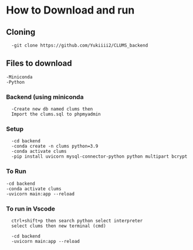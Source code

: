 # How to Download and run

## Cloning

```
  -git clone https://github.com/Yukiiii2/CLUMS_backend
```

## Files to download
```
-Miniconda
-Python
```
### Backend (using miniconda
```
  -Create new db named clums then
  Import the clums.sql to phpmyadmin
```

### Setup
```
  -cd backend
  -conda create -n clums python=3.9
  -conda activate clums
  -pip install uvicorn mysql-connector-python python multipart bcrypt
```

### To Run
```
-cd backend
-conda activate clums
-uvicorn main:app --reload
```
### To run in Vscode
```
  ctrl+shift+p then search python select interpreter  
  select clums then new terminal (cmd)
```
```
  -cd backend
  -uvicorn main:app --reload
```

